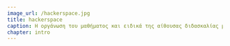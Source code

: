 ```yaml
---
image_url: /hackerspace.jpg
title: hackerspace
caption: Η οργάνωση του μαθήματος και ειδικά της αίθουσας διδασκαλίας μπορεί να γίνει σύμφωνα με τις πρακτικές των hacker/makerspace.
chapter: intro
---
```

